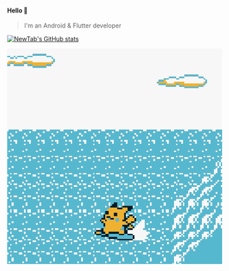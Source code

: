 
#### Hello 👏

> I'm an Android & Flutter developer

[![NewTab's GitHub stats](https://github-readme-stats.vercel.app/api?username=jiang111&count_private=true&bg_color=30,e96443,904e95&title_color=fff&text_color=fff)](https://github.com/jiang111/jiang111)

![](https://github.com/jiang111/jiang111/raw/master/Pikachu.gif)
